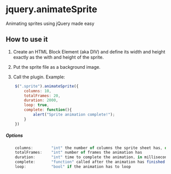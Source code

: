 jquery.animateSprite
====================

Animating sprites using jQuery made easy

How to use it
-------------

1. Create an HTML Block Element (aka DIV) and define its width and height exactly as the with and height of the sprite. 

2. Put the sprite file as a background image. 

3. Call the plugin. Example:

```javascript 
	$(".sprite").animateSprite({
		columns: 10,
		totalFrames: 20,
		duration: 2000, 
		loop: true,
		complete: function(){
			alert("Sprite animation complete!");
		}
	})
```	

##### Options
```javascript
	columns: 		"int" the number of columns the sprite sheet has, default 10
	totalFrames:	"int" number of frames the animation has
	duration:		"int" time to complete the animation, in milliseconds
	complete:		"function" called after the animation has finished (not called if is loop)
	loop:			"bool" if the animation has to loop
```